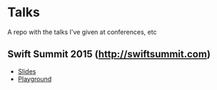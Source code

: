 # Talks
A repo with the talks I've given at conferences, etc

## Swift Summit 2015 (http://swiftsummit.com)
- [Slides](https://speakerdeck.com/javisoto/back-to-the-futures)
- [Playground](https://github.com/JaviSoto/Talks/blob/master/SwiftSummit2015/FutureSwiftSummit.playground.zip?raw=true)
